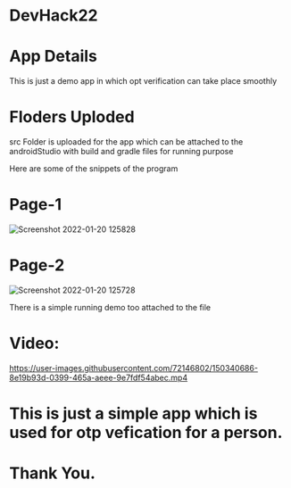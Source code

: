 # DevHack22

# App Details  
This is just a demo app in which opt verification can take place smoothly 

# Floders Uploded 

src Folder is uploaded for the app 
which can be attached to the androidStudio with build and gradle files for running purpose 
 

Here are some of the snippets of the program 

# Page-1

![Screenshot 2022-01-20 125828](https://user-images.githubusercontent.com/72146802/150340601-6e390120-5321-4ba7-94d2-16c0011a8c91.png)

# Page-2
![Screenshot 2022-01-20 125728](https://user-images.githubusercontent.com/72146802/150340627-94cf1142-01c8-4708-b003-303b9dfb62b5.png)

There is a simple running demo too attached to the file 

# Video:

https://user-images.githubusercontent.com/72146802/150340686-8e19b93d-0399-465a-aeee-9e7fdf54abec.mp4


# This is just a simple app which is used for otp vefication for a person.

# Thank You.
